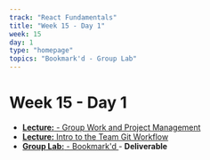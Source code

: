 ```yaml
---
track: "React Fundamentals"
title: "Week 15 - Day 1"
week: 15
day: 1
type: "homepage"
topics: "Bookmark'd - Group Lab"
---
```



# Week 15 - Day 1

- [**Lecture:** - Group Work and Project Management ](/react-fundamentals/week-15/day-1/lecture-materials/group-work-and-project-management)
- [**Lecture:** Intro to the Team Git Workflow](/react-fundamentals/week-15/day-1/lecture-materials/intro-to-the-team-git-workflow) 
- [**Group Lab:** - Bookmark'd ](/react-fundamentals/week-15/day-1/labs/bookmarkd-lab) - **Deliverable**